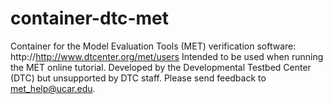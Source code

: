 # container-dtc-met
Container for the Model Evaluation Tools (MET) verification software:
http://http://www.dtcenter.org/met/users
Intended to be used when running the MET online tutorial.
Developed by the Developmental Testbed Center (DTC) but unsupported by DTC staff.
Please send feedback to met_help@ucar.edu.
